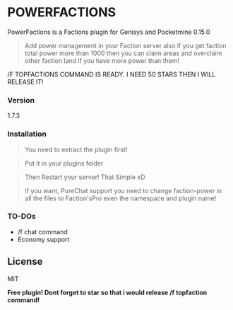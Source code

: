# POWERFACTIONS
PowerFactions is a Factions plugin for Genisys and Pocketmine 0.15.0

> Add power management in your Faction server also if you get faction total power more than 1000 then you can claim areas and overclaim other faction land if you have more power than them!

/F TOPFACTIONS COMMAND IS READY. I NEED 50 STARS THEN I WILL RELEASE IT!

### Version
1.7.3
### Installation

>You need to extract the plugin first!

>Put it in your plugins folder

>Then Restart your server! That Simple xD

>If you want, PureChat support you need to change faction-power in all the files to Faction'sPro even the namespace and plugin name!

### TO-DOs

 - /f chat command
 - Economy support

License
----

MIT


**Free plugin! Dont forget to star so that i would release /f topfaction command!**
